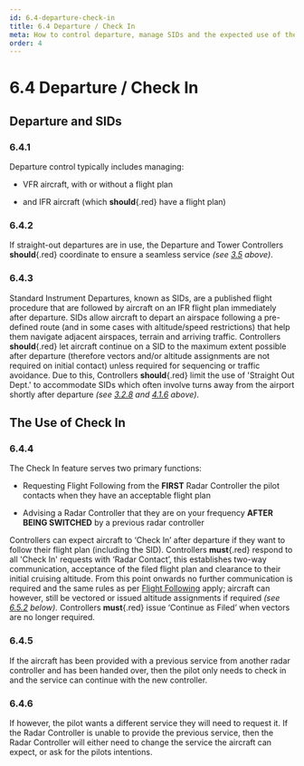 ```yaml
---
id: 6.4-departure-check-in
title: 6.4 Departure / Check In
meta: How to control departure, manage SIDs and the expected use of the Check In function.
order: 4
---
```


# 6.4  Departure / Check In

 

## Departure and SIDs

### 6.4.1    

Departure control typically includes managing:

 

 -    VFR aircraft, with or without a flight plan

 -    and IFR aircraft (which **should**{.red} have a flight plan)

 

### 6.4.2    

If straight-out departures are in use, the Departure and Tower Controllers **should**{.red} coordinate to ensure a seamless service *(see [3.5](/guide/atc-manual/3.-tower/3.5-tower-working-with-radar#3.5-tower-working-with-radar) above)*.



### 6.4.3    

Standard Instrument Departures, known as SIDs, are a published flight procedure that are followed by aircraft on an IFR flight plan immediately after departure. SIDs allow aircraft to depart an airspace following a pre-defined route (and in some cases with altitude/speed restrictions) that help them navigate adjacent airspaces, terrain and arriving traffic. Controllers **should**{.red} let aircraft continue on a SID to the maximum extent possible after departure (therefore vectors and/or altitude assignments are not required on initial contact) unless required for sequencing or traffic avoidance. Due to this, Controllers **should**{.red} limit the use of 'Straight Out Dept.' to accommodate SIDs which often involve turns away from the airport shortly after departure *(see [3.2.8](/guide/atc-manual/3.-tower/3.2-departure#3.2.8) and [4.1.6](/guide/atc-manual/4.-atis/4.1-atis#4.1.6) above)*.



## The Use of Check In

### 6.4.4    

The Check In feature serves two primary functions:

 

 -    Requesting Flight Following from the **FIRST** Radar Controller the pilot contacts when they have an acceptable flight plan

 - Advising a Radar Controller that they are on your frequency **AFTER BEING SWITCHED** by a previous radar controller

   

Controllers can expect aircraft to ‘Check In’ after departure if they want to follow their flight plan (including the SID). Controllers **must**{.red} respond to all 'Check In' requests with ‘Radar Contact’, this establishes two-way communication, acceptance of the filed flight plan and clearance to their initial cruising altitude. From this point onwards no further communication is required and the same rules as per [Flight Following](/guide/atc-manual/6.-radar/6.5-flight-following#6.5-flight-following) apply; aircraft can however, still be vectored or issued altitude assignments if required *(see [6.5.2](https://infiniteflight.com/guide/atc-manual/6.-radar/6.5-flight-following#6.5.2) below).* Controllers **must**{.red} issue ‘Continue as Filed’ when vectors are no longer required.



### 6.4.5

If the aircraft has been provided with a previous service from another radar controller and has been handed over, then the pilot only needs to check in and the service can continue with the new controller.



### 6.4.6    

If however, the pilot wants a different service they will need to request it. If the Radar Controller is unable to provide the previous service, then the Radar Controller will either need to change the service the aircraft can expect, or ask for the pilots intentions.

  

  